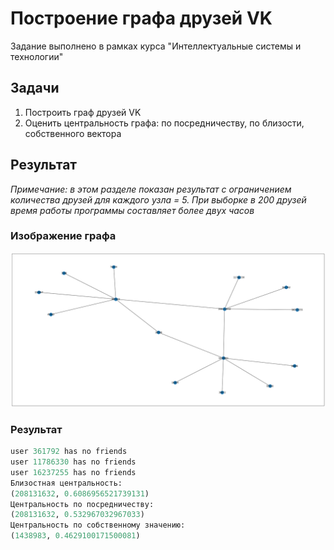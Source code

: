 # Построение графа друзей VK

Задание выполнено в рамках курса "Интеллектуальные системы и технологии"

## Задачи
1. Построить граф друзей VK
2. Оценить центральность графа: по посредничеству, по близости, собственного вектора

## Результат
*Примечание: в этом разделе показан результат с ограничением количества друзей для каждого узла = 5. При выборке в 200 друзей время работы программы составляет более двух часов*

### Изображение графа
![alt text](https://github.com/grebennikov-undrew/vk_friends_graph/blob/main/graph_5.png?raw=true)

### Результат
```python
user 361792 has no friends
user 11786330 has no friends
user 16237255 has no friends
Близостная центральность:
(208131632, 0.6086956521739131)
Центральность по посредничеству:
(208131632, 0.532967032967033)
Центральность по собственному значению:
(1438983, 0.4629100171500081)
```
